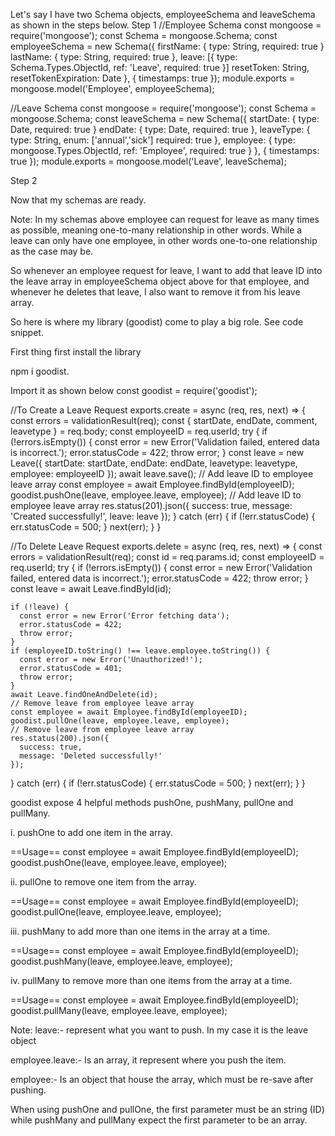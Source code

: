 Let's say I have two Schema objects, employeeSchema and leaveSchema as shown in the steps below.
Step 1
//Employee Schema
const mongoose = require('mongoose');
const Schema = mongoose.Schema;
const employeeSchema = new Schema({
  firstName: {
    type: String,
    required: true
  }
  lastName: {
    type: String,
    required: true
  },
  leave: [{
    type: Schema.Types.ObjectId,
    ref: 'Leave',
    required: true
  }]
  resetToken: String,
  resetTokenExpiration: Date
}, { timestamps: true });
module.exports = mongoose.model('Employee', employeeSchema);


//Leave Schema
const mongoose = require('mongoose');
const Schema = mongoose.Schema;
const leaveSchema = new Schema({
  startDate: {
    type: Date,
    required: true
  }
  endDate: {
    type: Date,
    required: true
  },
  leaveType: {
    type: String,
	enum: ['annual','sick']
    required: true
  },
  employee: {
    type: mongoose.Types.ObjectId,
    ref: 'Employee',
 	required: true
  }
}, { timestamps: true });
module.exports = mongoose.model('Leave', leaveSchema);


Step 2

Now that my schemas are ready.

Note: In my schemas above employee can request for leave as many times as possible, meaning one-to-many relationship in other words. While a leave can only have one employee, in other words one-to-one relationship as the case may be.

So whenever an employee request for leave, I want to add that leave ID into the leave array in employeeSchema object above for that employee, and whenever he deletes that leave, I also want to remove it from his leave array. 

So here is where my library (goodist) come to play a big role. See code snippet.

First thing first install the library

npm i goodist.

Import it as shown below
const goodist = require('goodist');

//To Create a Leave Request
exports.create = async (req, res, next) => {
  const errors = validationResult(req);
  const { startDate, endDate, comment, leavetype } = req.body;
  const employeeID = req.userId;
  try {
    if (!errors.isEmpty()) {
      const error = new Error('Validation failed, entered data is incorrect.');
      error.statusCode = 422;
      throw error;
    }
    const leave = new Leave({
      startDate: startDate,
      endDate: endDate,
      leavetype: leavetype,
      employee: employeeID
    });
    await leave.save();
    // Add leave ID to employee leave array
    const employee = await Employee.findById(employeeID);
    goodist.pushOne(leave, employee.leave, employee);
    // Add leave ID to employee leave array
    res.status(201).json({
      success: true,
      message: 'Created successfully!',
      leave: leave
    });
  } catch (err) {
    if (!err.statusCode) {
      err.statusCode = 500;
    }
    next(err);
  }
}


//To Delete Leave Request
exports.delete = async (req, res, next) => {
  const errors = validationResult(req);
  const id = req.params.id;
  const employeeID = req.userId;
  try {
    if (!errors.isEmpty()) {
      const error = new Error('Validation failed, entered data is incorrect.');
      error.statusCode = 422;
      throw error;
    }
    const leave = await Leave.findById(id);
     
    if (!leave) {
      const error = new Error('Error fetching data');
      error.statusCode = 422;
      throw error;
    }
    if (employeeID.toString() !== leave.employee.toString()) {
      const error = new Error('Unauthorized!');
      error.statusCode = 401;
      throw error;
    }
    await Leave.findOneAndDelete(id);
    // Remove leave from employee leave array
	const employee = await Employee.findById(employeeID);
    goodist.pullOne(leave, employee.leave, employee);
    // Remove leave from employee leave array
    res.status(200).json({
      success: true,
      message: 'Deleted successfully!'
    });
  } catch (err) {
    if (!err.statusCode) {
      err.statusCode = 500;
    }
    next(err);
  }
}

goodist expose 4 helpful methods pushOne, pushMany, pullOne and pullMany.

i. pushOne to add one item in the array.

==Usage==
const employee = await Employee.findById(employeeID);
goodist.pushOne(leave, employee.leave, employee);

ii. pullOne to remove one item from the array.

==Usage==
const employee = await Employee.findById(employeeID);
goodist.pullOne(leave, employee.leave, employee);

iii. pushMany to add more than one items in the array at a time.

==Usage==
const employee = await Employee.findById(employeeID);
goodist.pushMany(leave, employee.leave, employee);

iv. pullMany to remove more than one items from the array at a time.

==Usage==
const employee = await Employee.findById(employeeID);
goodist.pullMany(leave, employee.leave, employee);

Note:
leave:- represent what you want to push. In my case it is the leave object

employee.leave:- Is an array, it represent where you push the item.

employee:- Is an object that house the array, which must be re-save after pushing.

When using pushOne and pullOne, the first parameter must be an string (ID) while pushMany and pullMany expect the first parameter to be an array.
